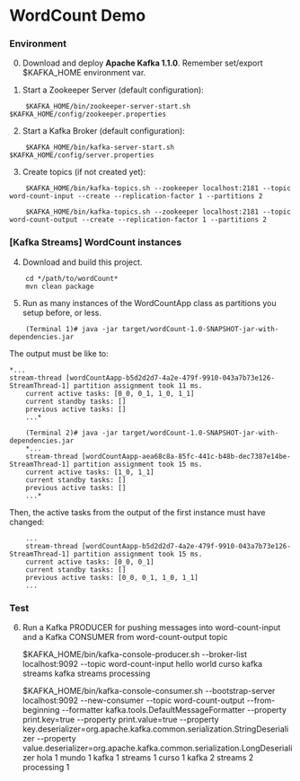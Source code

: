 # WordCount Demo

### Environment

0) Download and deploy **Apache Kafka 1.1.0**. Remember set/export $KAFKA_HOME environment var.

1) Start a Zookeeper Server (default configuration):
```
    $KAFKA_HOME/bin/zookeeper-server-start.sh $KAFKA_HOME/config/zookeeper.properties
```
2) Start a Kafka Broker (default configuration):
```
    $KAFKA_HOME/bin/kafka-server-start.sh $KAFKA_HOME/config/server.properties
```
3) Create topics (if not created yet):
```
    $KAFKA_HOME/bin/kafka-topics.sh --zookeeper localhost:2181 --topic word-count-input --create --replication-factor 1 --partitions 2

    $KAFKA_HOME/bin/kafka-topics.sh --zookeeper localhost:2181 --topic word-count-output --create --replication-factor 1 --partitions 2
```

### [Kafka Streams] WordCount instances

4) Download and build this project.
```
    cd */path/to/wordCount*
    mvn clean package
```
5) Run as many instances of the WordCountApp class as partitions you setup before, or less.
```
    (Terminal 1)# java -jar target/wordCount-1.0-SNAPSHOT-jar-with-dependencies.jar
```
The output must be like to:
```
*...
stream-thread [wordCountAapp-b5d2d2d7-4a2e-479f-9910-043a7b73e126-StreamThread-1] partition assignment took 11 ms.
	current active tasks: [0_0, 0_1, 1_0, 1_1]
	current standby tasks: []
	previous active tasks: []
	...*
```
```
    (Terminal 2)# java -jar target/wordCount-1.0-SNAPSHOT-jar-with-dependencies.jar
    *...
    stream-thread [wordCountAapp-aea68c8a-85fc-441c-b48b-dec7387e14be-StreamThread-1] partition assignment took 15 ms.
	current active tasks: [1_0, 1_1]
	current standby tasks: []
	previous active tasks: []
	...*
```
Then, the active tasks from the output of the first instance must have changed:
```
    ...
    stream-thread [wordCountAapp-b5d2d2d7-4a2e-479f-9910-043a7b73e126-StreamThread-1] partition assignment took 15 ms.
	current active tasks: [0_0, 0_1]
	current standby tasks: []
	previous active tasks: [0_0, 0_1, 1_0, 1_1]
	...
```

### Test

6) Run a Kafka PRODUCER for pushing messages into word-count-input and a Kafka CONSUMER from word-count-output topic

    $KAFKA_HOME/bin/kafka-console-producer.sh --broker-list localhost:9092 --topic word-count-input
    hello world
    curso kafka streams
    kafka streams processing

    $KAFKA_HOME/bin/kafka-console-consumer.sh --bootstrap-server localhost:9092 --new-consumer --topic word-count-output --from-beginning --formatter kafka.tools.DefaultMessageFormatter --property print.key=true --property print.value=true --property key.deserializer=org.apache.kafka.common.serialization.StringDeserializer --property value.deserializer=org.apache.kafka.common.serialization.LongDeserializer
    hola	1
    mundo	1
    kafka	1
    streams	1
    curso	1
    kafka	2
    streams	2
    processing	1